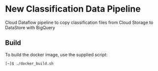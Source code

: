 # New Classification Data Pipeline
Cloud Dataflow pipeline to copy classification files from Cloud Storage to DataStore with BigQuery

## Build
To build the docker image, use the supplied script:
```
[~]$ ./docker_build.sh
```
